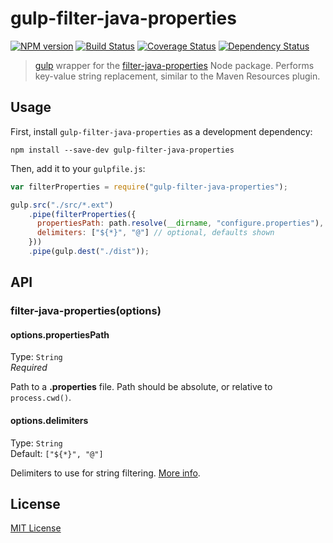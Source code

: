 # gulp-filter-java-properties
[![NPM version][npm-image]][npm-url] [![Build Status][travis-image]][travis-url]  [![Coverage Status][coveralls-image]][coveralls-url] [![Dependency Status][depstat-image]][depstat-url]

> [gulp](https://github.com/wearefractal/gulp) wrapper for the [filter-java-properties](https://github.com/samolsen/node-filter-java-properties) Node package. Performs key-value string replacement, similar to the Maven Resources plugin.

## Usage

First, install `gulp-filter-java-properties` as a development dependency:

```shell
npm install --save-dev gulp-filter-java-properties
```

Then, add it to your `gulpfile.js`:

```javascript
var filterProperties = require("gulp-filter-java-properties");

gulp.src("./src/*.ext")
	.pipe(filterProperties({
      propertiesPath: path.resolve(__dirname, "configure.properties"),
      delimiters: ["${*}", "@"] // optional, defaults shown
	}))
	.pipe(gulp.dest("./dist"));
```

## API

### filter-java-properties(options)

#### options.propertiesPath
Type: `String`  
*Required*

Path to a **.properties** file. Path should be absolute, or relative to `process.cwd()`.

#### options.delimiters
Type: `String`  
Default: `["${*}", "@"]`

Delimiters to use for string filtering. [More info](https://github.com/samolsen/node-filter-java-properties/blob/master/docs/javascript-api.md#filter-delimiters).



## License

[MIT License](http://en.wikipedia.org/wiki/MIT_License)

[npm-url]: https://npmjs.org/package/gulp-filter-java-properties
[npm-image]: https://badge.fury.io/js/gulp-filter-java-properties.png

[travis-url]: http://travis-ci.org/samolsen/gulp-filter-java-properties
[travis-image]: https://secure.travis-ci.org/samolsen/gulp-filter-java-properties.png?branch=master

[coveralls-url]: https://coveralls.io/r/samolsen/gulp-filter-java-properties
[coveralls-image]: https://coveralls.io/repos/samolsen/gulp-filter-java-properties/badge.png

[depstat-url]: https://david-dm.org/samolsen/gulp-filter-java-properties
[depstat-image]: https://david-dm.org/samolsen/gulp-filter-java-properties.png
